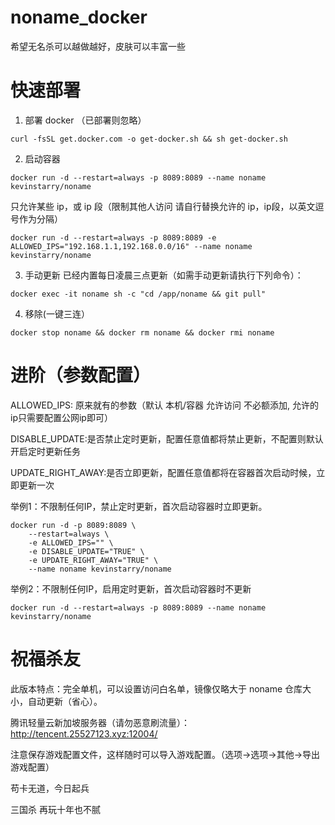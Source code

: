 # noname_docker
希望无名杀可以越做越好，皮肤可以丰富一些

# 快速部署
1. 部署 docker （已部署则忽略）
```
curl -fsSL get.docker.com -o get-docker.sh && sh get-docker.sh
```
2. 启动容器
```
docker run -d --restart=always -p 8089:8089 --name noname kevinstarry/noname
```
只允许某些 ip，或 ip 段（限制其他人访问 请自行替换允许的 ip，ip段，以英文逗号作为分隔）
```
docker run -d --restart=always -p 8089:8089 -e ALLOWED_IPS="192.168.1.1,192.168.0.0/16" --name noname kevinstarry/noname
```
3. 手动更新
已经内置每日凌晨三点更新（如需手动更新请执行下列命令）：
```
docker exec -it noname sh -c "cd /app/noname && git pull"
```
4. 移除(一键三连）
```
docker stop noname && docker rm noname && docker rmi noname 
```

# 进阶（参数配置）
ALLOWED_IPS: 原来就有的参数（默认 本机/容器 允许访问 不必额添加, 允许的ip只需要配置公网ip即可）

DISABLE_UPDATE:是否禁止定时更新，配置任意值都将禁止更新，不配置则默认开启定时更新任务

UPDATE_RIGHT_AWAY:是否立即更新，配置任意值都将在容器首次启动时候，立即更新一次

举例1：不限制任何IP，禁止定时更新，首次启动容器时立即更新。
```
docker run -d -p 8089:8089 \
    --restart=always \
    -e ALLOWED_IPS="" \
    -e DISABLE_UPDATE="TRUE" \
    -e UPDATE_RIGHT_AWAY="TRUE" \
    --name noname kevinstarry/noname
```

举例2：不限制任何IP，启用定时更新，首次启动容器时不更新
```
docker run -d --restart=always -p 8089:8089 --name noname kevinstarry/noname
```
# 祝福杀友
此版本特点：完全单机，可以设置访问白名单，镜像仅略大于 noname 仓库大小，自动更新（省心）。

腾讯轻量云新加坡服务器（请勿恶意刷流量）：http://tencent.25527123.xyz:12004/

注意保存游戏配置文件，这样随时可以导入游戏配置。（选项->选项->其他->导出游戏配置）

苟卡无道，今日起兵

三国杀 再玩十年也不腻
